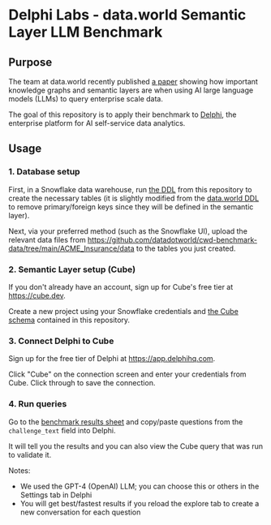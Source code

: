 # Delphi Labs - data.world Semantic Layer LLM Benchmark
## Purpose
The team at data.world recently published [a paper](https://arxiv.org/pdf/2311.07509.pdf) showing how important knowledge graphs and semantic layers are when using AI large language models (LLMs) to query enterprise scale data.

The goal of this repository is to apply their benchmark to [Delphi](https://delphihq.com), the enterprise platform for AI self-service data analytics.

## Usage
### 1. Database setup
First, in a Snowflake data warehouse, run [the DDL](https://github.com/Delphi-Data/delphi-semantic-layer-llm-benchmark/blob/main/ACME_small.ddl) from this repository to create the necessary tables (it is slightly modified from the [data.world DDL](https://github.com/datadotworld/cwd-benchmark-data/blob/main/ACME_Insurance/DDL/ACME_small.ddl) to remove primary/foreign keys since they will be defined in the semantic layer).

Next, via your preferred method (such as the Snowflake UI), upload the relevant data files from https://github.com/datadotworld/cwd-benchmark-data/tree/main/ACME_Insurance/data to the tables you just created.

### 2. Semantic Layer setup (Cube)
If you don't already have an account, sign up for Cube's free tier at https://cube.dev.

Create a new project using your Snowflake credentials and [the Cube schema](https://github.com/Delphi-Data/delphi-semantic-layer-llm-benchmark/tree/main/cube) contained in this repository.

### 3. Connect Delphi to Cube
Sign up for the free tier of Delphi at https://app.delphihq.com.

Click "Cube" on the connection screen and enter your credentials from Cube. Click through to save the connection.

### 4. Run queries
Go to the [benchmark results sheet](https://docs.google.com/spreadsheets/d/1e1-miHb3ZP-dVnsSquMt7aaHWht-Csd5nMoPsQTglsI/edit?usp=sharing) and copy/paste questions from the `challenge_text` field into Delphi.

It will tell you the results and you can also view the Cube query that was run to validate it.

Notes: 
* We used the GPT-4 (OpenAI) LLM; you can choose this or others in the Settings tab in Delphi
* You will get best/fastest results if you reload the explore tab to create a new conversation for each question
